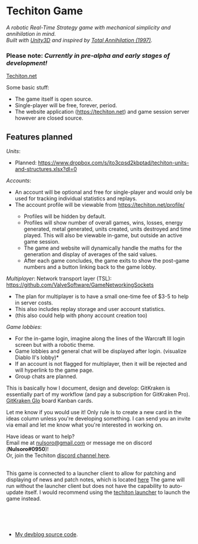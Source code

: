 # Techiton Game
<i>A robotic Real-Time Strategy game with mechanical simplicity and annihilation in mind.</i>
<br>
*Built with [Unity3D](https://unity3d.com/) and inspired by [Total Annihilation (1997)](https://en.wikipedia.org/wiki/Total_Annihilation).* 
<br>
### Please note: <i>Currently in pre-alpha and early stages of development!</i>
[Techiton.net](https://techiton.net)

Some basic stuff:
  - The game itself is open source.
  - Single-player will be free, forever, period.
  - The website application (https://techiton.net) and game session server however are closed source.


## Features planned
*Units*:
  - Planned: https://www.dropbox.com/s/ito3cpsd2kbptad/techiton-units-and-structures.xlsx?dl=0

*Accounts*:
  - An account will be optional and free for single-player and would only be used for tracking individual statistics and replays.
  - The account profile will be viewable from https://techiton.net/profile/<username>
    - Profiles will be hidden by default.
    - Profiles will show number of overall games, wins, losses, energy generated, metal generated, units created, units destroyed and time played. This will also be viewable in-game, but outside an active game session.
    - The game and website will dynamically handle the maths for the generation and display of averages of the said values.
    - After each game concludes, the game exits to show the post-game numbers and a button linking back to the game lobby.

*Multiplayer*:
  Network transport layer (TSL): https://github.com/ValveSoftware/GameNetworkingSockets
  - The plan for multiplayer is to have a small one-time fee of $3-5 to help in server costs.<br>
  - This also includes replay storage and user account statistics.<br>
  - (this also could help with phony account creation too)<br>
  
*Game lobbies*:
  - For the in-game login, imagine along the lines of the Warcraft III login screen but with a robotic theme.
  - Game lobbies and general chat will be displayed after login. (visualize Diablo II's lobby)* 
  - If an account is not flagged for multiplayer, then it will be rejected and will hyperlink to the game page.
  - Group chats are planned.


This is basically how I document, design and develop:
GitKraken is essentially part of my workflow (and pay a subscription for GitKraken Pro).
[GitKraken Glo](https://www.gitkraken.com/glo) board Kanban cards.
 
Let me know if you would use it!  Only rule is to create a new card in the ideas column unless you're developing something.
I can send you an invite via email and let me know what you're interested in working on.


Have ideas or want to help? <br>
Email me at nulsoro@gmail.com or message me on discord (**Nulsoro#0950**)!<br>
Or, join the Techiton [discord channel here](https://discord.gg/aHTN9Ad).<br><br>

This game is connected to a launcher client to allow for patching and displaying of news and patch notes, which is located [here](https://github.com/jacobbetz/techiton-launcher)
The game will run without the launcher client but does not have the capability to auto-update itself.
I would recommend using the [techiton launcher](https://github.com/jacobbetz/techiton-launcher) to launch the game instead.
<br><br>

<br><br>
* [My devblog source code](https://github.com/jacobbetz/jacobbetz.github.io). <br>
